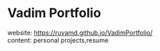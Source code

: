 # Vadim Portfolio

website: https://ruvamd.github.io/VadimPortfolio/<br>
content: personal projects,resume<br>
